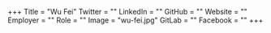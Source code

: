 +++
Title = "Wu Fei"
Twitter = ""
LinkedIn = ""
GitHub = ""
Website = ""
Employer = ""
Role = ""
Image = "wu-fei.jpg"
GitLab = ""
Facebook = ""
+++
